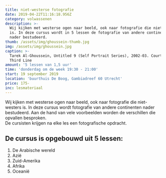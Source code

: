 ```yaml
---
title: niet-westerse fotografie
date: 2019-04-22T11:16:18.956Z
category: volwassenen
description: >-
  Wij kijken met westerse ogen naar beeld, ook naar fotografie die niet-westers
  is. In deze cursus wordt in 5 lessen de fotografie van andere continenten
  nader bestudeerd.
thumb: /assets/img/ghoussein-thumb.jpg
img: /assets/img/ghoussein.jpg
caption: >-
  Tarek Al-Ghoussein, Untitled 9 (Self Portrait Series), 2002-03. Courtesy The
  Third Line
amount: '5 lessen van 1,5 uur'
time: 'donderdag om de week 19:30 - 21:00'
start: 19 september 2019
location: 'buurthuis De Boog, Gambiadreef 60 Utrecht'
price: 175-
inc: lesmateriaal
---
```

Wij kijken met westerse ogen naar beeld, ook naar fotografie die niet-westers is. In deze cursus wordt  fotografie van andere continenten nader bestudeerd. Aan de hand van vele voorbeelden worden de verschillen die opvallen besproken. <br>De cursisten krijgen na elke les een fotografische opdracht.

## **De cursus is opgebouwd uit 5 lessen:**

1. De Arabische wereld
2. Azië
3. Zuid-Amerika
4. Afrika
5. Oceanië
